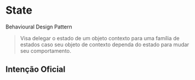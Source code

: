 # State 
Behavioural Design Pattern

> Visa delegar o estado de um objeto contexto para uma família de estados 
> caso seu objeto de contexto dependa do estado para mudar seu comportamento.

## Intenção Oficial
